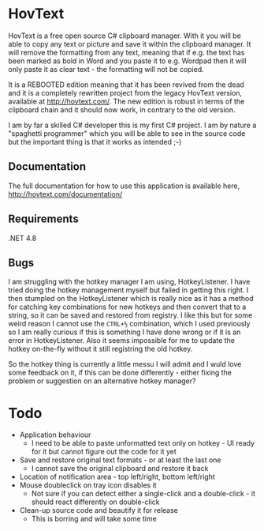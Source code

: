 # HovText

HovText is a free open source C# clipboard manager. With it you will be able to copy any text or picture and save it within the clipboard manager. It will remove the formatting from any text, meaning that if e.g. the text has been marked as bold in Word and you paste it to e.g. Wordpad then it will only paste it as clear text - the formatting will not be copied.

It is a REBOOTED edition meaning that it has been revived from the dead and it is a completely rewritten project from the legacy HovText version, available at http://hovtext.com/. The new edition is robust in terms of the clipboard chain and it should now work, in contrary to the old version.

I am by far a skilled C# developer this is my first C# project. I am by nature a "spaghetti programmer" which you will be able to see in the source code but the important thing is that it works as intended ;-)

## Documentation

The full documentation for how to use this application is available here, http://hovtext.com/documentation/

## Requirements

.NET 4.8

## Bugs

I am struggling with the hotkey manager I am using, HotkeyListener. I have tried doing the hotkey management myself but failed in getting this right. I then stumpled on the HotkeyListener which is really nice as it has a method for catching key combinations for new hotkeys and then convert that to a string, so it can be saved and restored from registry. I like this but for some weird reason I cannot use the `CTRL+½` combination, which I used previously so I am really curious if this is something I have done wrong or if it is an error in HotkeyListener. Also it seems impossible for me to update the hotkey on-the-fly without it still registring the old hotkey.

So the hotkey thing is currently a little messu I will admit and I wuld love some feedback on it, if this can be done differently - either fixing the problem or suggestion on an alternative hotkey manager?

# Todo

* Application behaviour
  * I need to be able to paste unformatted text only on hotkey - UI ready for it but cannot figure out the code for it yet
* Save and restore original text formats - or at least the last one
  * I cannot save the original clipboard and restore it back
* Location of notification area - top left/right, bottom left/right
* Mouse doubleclick on tray icon disables it
  * Not sure if you can detect either a single-click and a double-click - it should react differently on double-click
* Clean-up source code and beautify it for release
  * This is borring and will take some time
